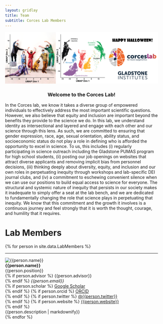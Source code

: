 ```yaml
---
layout: gridlay
title: Team
subtitle: Corces Lab Members
---
```


<div class="clear"></div>

<div class="container">
  <div class="jumbotron jumbotron-correct">
      <img src="/img/fun/Corces_Lab_UMAP_small.png" alt="The Corces Lab @ The Gladstone Institute For Neurological Disease"><br>
      <h3 style="text-align:center"> Welcome to the Corces Lab!</h3>
      <p style="font-size:14px;margin-top:10px">
        In the Corces lab, we know it takes a diverse group of empowered individuals to effectively address the most important scientific questions. However, we also believe that equity and inclusion are important beyond the benefits they provide to the science we do. In this lab, we understand identity as intersectional and layered and engage with each other and our science through this lens. As such, we are committed to ensuring that gender expression, race, age, sexual orientation, ability status, and socioeconomic status do not play a role in defining who is afforded the opportunity to excel in science. To us, this includes (i) regularly participating in science outreach including the Gladstone PUMAS program for high school students, (ii) posting our job openings on websites that attract diverse applicants and removing implicit bias from personnel decisions, (iii) thinking deeply about diversity, equity, and inclusion and our own roles in perpetuating inequity through workshops and lab-specific DEI journal clubs, and (iv) a commitment to eschewing convenient silence when we can use our positions to build equal access to science for everyone. The structural and systemic nature of inequity that persists in our society makes it inadequate to simply offer a seat at the lab bench, and we are dedicated to fundamentally changing the role that science plays in perpetuating that inequity. We know that this commitment and the growth it involves is a continuous journey and feel strongly that it is worth the thought, courage, and humility that it requires.
      </p>
  </div>
</div>

# **Lab Members**
{% for person in site.data.LabMembers %}
<hr>
<!-- The paddingtop and margin-top edits allow anchors to link properly. -->
<div id = "{{person.name}}" class="row" style="padding-top: 60px; margin-top: -60px;">
    <div class="col-sm-3">
        <img class="img-responsive" src="{{person.image}}" {% if person.altimage %} onmouseover="this.src='{{person.altimage}}';" onmouseout="this.src='{{person.image}}';" {% endif %} alt="{{person.name}}"><br>
        <strong>{{person.name}}</strong> <br>
        {{person.position}} <br>
        {% if person.advisor %}
           {{person.advisor}}<br>
        {% endif %}
        <em>{{person.email}}</em> <br>
        {% if person.scholar %}
          <a href= "http://scholar.google.com/citations?user={{person.scholar}}"><span class="fa fa-graduation-cap" aria-hidden="true"></span> Google Scholar </a> <br>
        {% endif %}
        {% if person.orcid %}
          <a href= "https://orcid.org/{{person.orcid}}"><span class="fa fa-book" aria-hidden="true"></span> ORCID </a> <br>
        {% endif %}
        {% if person.twitter %}
          <a href= "http://twitter.com/{{person.twitter}}"><span class="fab fa-twitter" aria-hidden="true"></span> @{{person.twitter}} </a> <br>
        {% endif %}
        {% if person.website %}
          <a href= "{{person.website}}"><span class="fa fa-rss" aria-hidden="true"></span> {{person.website}} </a> <br>
        {% endif %}
    </div>
    <div class="col-sm-8" style="text-align: justify">
        {{person.description | markdownify}}
    </div>
</div>
{% endfor %}